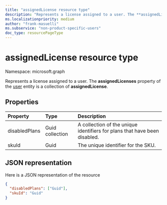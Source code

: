 ```yaml
---
title: "assignedLicense resource type"
description: "Represents a license assigned to a user. The **assignedLicenses** property of the user entity is a collection of **assignedLicense**."
ms.localizationpriority: medium
author: "frank-masuelli"
ms.subservice: "non-product-specific-users"
doc_type: resourcePageType
---
```


# assignedLicense resource type

Namespace: microsoft.graph

Represents a license assigned to a user. The **assignedLicenses** property of the [user](user.md) entity is a collection of **assignedLicense**.

## Properties
| Property	   | Type	|Description|
|:---------------|:--------|:----------|
|disabledPlans|Guid collection|A collection of the unique identifiers for plans that have been disabled.|
|skuId|Guid|The unique identifier for the SKU.|

## JSON representation

Here is a JSON representation of the resource

<!-- {
  "blockType": "resource",
  "optionalProperties": [

  ],
  "@odata.type": "microsoft.graph.assignedLicense"
}-->

```json
{
  "disabledPlans": ["Guid"],
  "skuId": "Guid"
}

```


<!-- uuid: 8fcb5dbc-d5aa-4681-8e31-b001d5168d79
2015-10-25 14:57:30 UTC -->
<!-- {
  "type": "#page.annotation",
  "description": "assignedLicense resource",
  "keywords": "",
  "section": "documentation",
  "tocPath": ""
}-->

